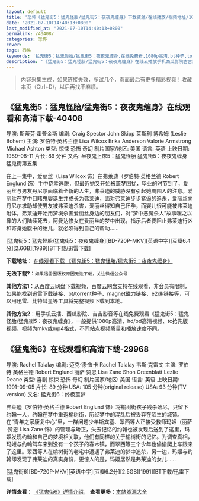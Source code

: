 ```yaml
---
layout: default
title: '恐怖《猛鬼街5：猛鬼怪胎/猛鬼街5：夜夜鬼缠身》下载资源/在线播放/视频地址/1080p/高清/蓝光'
date: "2021-07-10T14:40:13+0800"
last_modified_at: "2021-07-10T14:40:13+0800"
permalink: /40408/
categories: 恐怖
cover:
tags: 恐怖
keywords: '猛鬼街5：猛鬼怪胎/猛鬼街5：夜夜鬼缠身,在线免费看,1080p高清,bt种子,torrent,百度云盘,magnet,磁力链,迅雷下载资源'
description: '《猛鬼街5：猛鬼怪胎/猛鬼街5：夜夜鬼缠身》在线云播放手机西瓜影院吉吉影音免费看，1080p高清bd/hd未删减完整版和tc抢先枪版，mkv/mp4格式，附带bt/torrent种子、magnet/磁力链、百度云盘、网盘资源迅雷下载链接'
---
```


>内容采集生成，如果链接失效，多试几个，页面最后有更多精彩视频！收藏本页（Ctrl+D)，以后再找不麻烦。


## 《猛鬼街5：猛鬼怪胎/猛鬼街5：夜夜鬼缠身》在线观看和高清下载-40408

导演: 斯蒂芬·霍普金斯 编剧: Craig Spector John Skipp 莱斯利 博希姆 (Leslie Bohem) 主演: 罗伯特·英格兰德 Lisa Wilcox Erika Anderson Valorie Armstrong Michael Ashton 类型: 惊悚 恐怖 奇幻 制片国家/地区: 美国 语言: 英语 上映日期: 1989-08-11 片长: 89 分钟 又名: 半夜鬼上床5：猛鬼怪胎 猛鬼街5：夜夜鬼缠身 猛鬼街第五集

在上一集中，爱丽丝（Lisa Wilcox 饰）在弗莱迪（罗伯特·英格兰德 Robert Englund 饰）手中侥幸逃脱，但最近她又开始被噩梦困扰，毕业的时节到了，爱丽丝与男友丹尼尔面临着全新的人生，弗莱迪的威胁没有引起她周围人的注意。爱丽丝在梦中目睹鬼婴诞生并成长为弗莱迪，面对弗莱迪步步紧逼的追杀，爱丽丝向丹尼尔求助却使男友被弗莱迪杀害，爱丽丝得知自己怀孕，而婴儿很可能被弗莱迪附体，弗莱迪开始用梦境杀害爱丽丝身边的朋友们，对“梦中恶魔杀人”故事嗤之以鼻的人们陆续死去，阿曼达修女在爱丽丝的梦中出现，指示后者要阻止弗莱迪行凶和寄身她腹中的胎儿，就必须得到自己的帮助……


[猛鬼街5：猛鬼怪胎/猛鬼街5：夜夜鬼缠身][BD-720P-MKV][英语中字][豆瓣6.4分][2.6GB][1989][BT下载/迅雷下载]

**下载地址**： [在线观看下载 《猛鬼街5：猛鬼怪胎/猛鬼街5：夜夜鬼缠身》](https://www.btdx8.com/torrent/a_nightmare_on_elm_street_the_dream_child_1989.html) 


**无法下载?**：`如果迅雷因版权原因无法下载，关注微信公众号 `

**其他方法1**：从百度云网盘下载视频，百度云网盘支持在线观看，非会员有限制，如果能找到迅雷下载链接、bt/torrent种子、magnet磁力链接、e2dk链接等，可以用迅雷、比特彗星等工具将完整视频下载到本地。

**其他方法2**：用手机云播、西瓜影院、吉吉影音等在线免费观看《猛鬼街5：猛鬼怪胎/猛鬼街5：夜夜鬼缠身》，一般提供1080p高清、hd/bd高清视频、tc抢先版视频，视频为mkv或mp4格式，不同站点视频质量和播放速度不同。


## 《猛鬼街6》在线观看和高清下载-29968

导演: Rachel Talalay 编剧: 迈克·德·鲁卡 Rachel Talalay 韦斯·克雷文 主演: 罗伯特·英格兰德 Robert Englund 丽萨·赞恩 Lisa Zane Shon Greenblatt Lezlie Deane 类型: 喜剧 惊悚 恐怖 奇幻 制片国家/地区: 美国 语言: 英语 上映日期: 1991-09-05 片长: 89 分钟 USA: 105 分钟(original release) USA: 93 分钟(TV version) 又名: 猛鬼街6：终极噩梦

弗莱迪（罗伯特·英格兰德 Robert Englund 饰）将榆树街孩子残杀殆尽，只留下约翰一人，约翰在梦中重返榆树街，历经梦中的混乱后被丢弃在陌生的城镇。在“青年之家康复中心”里，一群问题少年斯宾塞、翠西等人正接受教师玛姬（丽萨·赞恩 Lisa Zane 饰）的管理与矫正，失去记忆的约翰也被发现后送到了这里，玛姬发现约翰和自己的梦境相关联，他们有同样的关于榆树街的记忆。为调查真相，玛姬与约翰驾车来到没有一个孩子的春木镇，而翠西等三个少年也偷偷爬上车跟来了这里。翠西等人在榆树街的老宅中遭遇了弗莱迪的梦中追杀，另一边，玛姬与约翰却发现了弗莱迪的真实身份，更惊人的是，玛姬居然是弗莱迪的女儿……


[猛鬼街6][BD-720P-MKV][英语中字][豆瓣6.2分][2.5GB][1991][BT下载/迅雷下载]

**详情查看**： [《猛鬼街6》详情介绍](/movie/29968/)， **查看更多**：[本站资源大全](/movie/t/all/)

